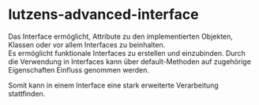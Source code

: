 # lutzens-advanced-interface
Das Interface ermöglicht, Attribute zu den implementierten Objekten, Klassen oder vor allem Interfaces zu beinhalten.  
Es ermöglicht funktionale Interfaces zu erstellen und einzubinden. 
Durch die Verwendung in Interfaces kann über default-Methoden auf zugehörige Eigenschaften Einfluss genommen werden. 

Somit kann in einem Interface eine stark erweiterte Verarbeitung stattfinden. 
